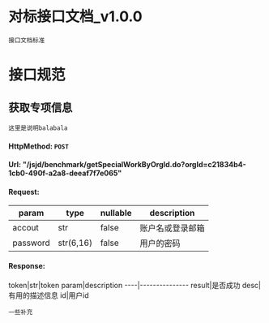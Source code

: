 # 对标接口文档_v1.0.0
    接口文档标准  
    
# 接口规范

## 获取专项信息
    这里是说明balabala
> 
#### HttpMethod: `POST`
#### Url: "/jsjd/benchmark/getSpecialWorkByOrgId.do?orgId=c21834b4-1cb0-490f-a2a8-deeaf7f7e065"
#### Request: 
param       |type       |nullable   |description
------------|-----------|-----------|-----------
accout      |str        |false      |账户名或登录邮箱
password    |str(6,16)  |false      |用户的密码
#### Response:
token|str|token
param|description
----|---------------
result|是否成功
desc|有用的描述信息
id|用户id

    一些补充